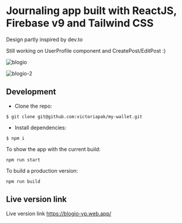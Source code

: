 # Journaling app built with ReactJS, Firebase v9 and Tailwind CSS

Design partly inspired by dev.to 

Still working on UserProfile component and CreatePost/EditPost :)

![blogio](https://user-images.githubusercontent.com/85743488/167632084-277bd872-9f77-49e0-8fb0-7a2322c3776c.jpg)

![blogio-2](https://user-images.githubusercontent.com/85743488/167632106-a0bc0c68-18c7-4a79-b9e7-59d3700f3b8c.jpg)


## Development

- Clone the repo:
 
`$ git clone git@github.com:victoriapak/my-wallet.git`

- Install dependencies:

`$ npm i`

To show the app with the current build:

`npm run start`

To build a production version:

`npm run build`


## Live version link

Live version link
https://blogio-vp.web.app/
